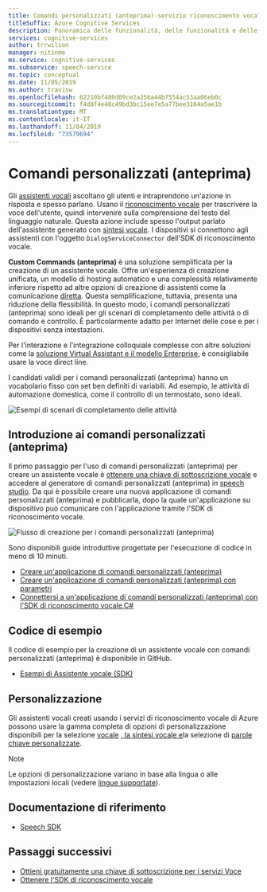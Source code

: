 ```yaml
---
title: Comandi personalizzati (anteprima)-servizio riconoscimento vocale
titleSuffix: Azure Cognitive Services
description: Panoramica delle funzionalità, delle funzionalità e delle restrizioni per i comandi personalizzati (anteprima), una soluzione per la creazione di assistenti vocali.
services: cognitive-services
author: trrwilson
manager: nitinme
ms.service: cognitive-services
ms.subservice: speech-service
ms.topic: conceptual
ms.date: 11/05/2019
ms.author: travisw
ms.openlocfilehash: 62210bf480d09ce2a256a44b7554ac53aa06eb0c
ms.sourcegitcommit: f4d8f4e48c49bd3bc15ee7e5a77bee3164a5ae1b
ms.translationtype: MT
ms.contentlocale: it-IT
ms.lasthandoff: 11/04/2019
ms.locfileid: "73579694"
---
```

# <a name="custom-commands-preview"></a>Comandi personalizzati (anteprima)

Gli [assistenti vocali](voice-assistants.md) ascoltano gli utenti e intraprendono un'azione in risposta e spesso parlano. Usano il [riconoscimento vocale](speech-to-text.md) per trascrivere la voce dell'utente, quindi intervenire sulla comprensione del testo del linguaggio naturale. Questa azione include spesso l'output parlato dell'assistente generato con [sintesi vocale](text-to-speech.md). I dispositivi si connettono agli assistenti con l'oggetto `DialogServiceConnector` dell'SDK di riconoscimento vocale.

**Custom Commands (anteprima)** è una soluzione semplificata per la creazione di un assistente vocale. Offre un'esperienza di creazione unificata, un modello di hosting automatico e una complessità relativamente inferiore rispetto ad altre opzioni di creazione di assistenti come la comunicazione [diretta](direct-line-speech.md). Questa semplificazione, tuttavia, presenta una riduzione della flessibilità. In questo modo, i comandi personalizzati (anteprima) sono ideali per gli scenari di completamento delle attività o di comando e controllo. È particolarmente adatto per Internet delle cose e per i dispositivi senza intestazioni.

Per l'interazione e l'integrazione colloquiale complesse con altre soluzioni come la [soluzione Virtual Assistant e il modello Enterprise,](https://docs.microsoft.com/azure/bot-service/bot-builder-enterprise-template-overview) è consigliabile usare la voce direct line.

I candidati validi per i comandi personalizzati (anteprima) hanno un vocabolario fisso con set ben definiti di variabili. Ad esempio, le attività di automazione domestica, come il controllo di un termostato, sono ideali.

   ![Esempi di scenari di completamento delle attività](media/voice-assistants/task-completion-examples.png "esempi di completamento delle attività")

## <a name="getting-started-with-custom-commands-preview"></a>Introduzione ai comandi personalizzati (anteprima)

Il primo passaggio per l'uso di comandi personalizzati (anteprima) per creare un assistente vocale è [ottenere una chiave di sottoscrizione vocale](get-started.md) e accedere al generatore di comandi personalizzati (anteprima) in [speech studio](https://speech.microsoft.com). Da qui è possibile creare una nuova applicazione di comandi personalizzati (anteprima) e pubblicarla, dopo la quale un'applicazione su dispositivo può comunicare con l'applicazione tramite l'SDK di riconoscimento vocale.

   ![Flusso di creazione per i comandi personalizzati (anteprima)](media/voice-assistants/custom-commands-flow.png "Flusso di creazione dei comandi personalizzati (anteprima)")

Sono disponibili guide introduttive progettate per l'esecuzione di codice in meno di 10 minuti.

* [Creare un'applicazione di comandi personalizzati (anteprima)](quickstart-custom-speech-commands-create-new.md)
* [Creare un'applicazione di comandi personalizzati (anteprima) con parametri](quickstart-custom-speech-commands-create-parameters.md)
* [Connettersi a un'applicazione di comandi personalizzati (anteprima) con l'SDK di riconoscimento vocale,C#](quickstart-custom-speech-commands-speech-sdk.md)

## <a name="sample-code"></a>Codice di esempio

Il codice di esempio per la creazione di un assistente vocale con comandi personalizzati (anteprima) è disponibile in GitHub.

* [Esempi di Assistente vocale (SDK)](https://aka.ms/csspeech/samples)

## <a name="customization"></a>Personalizzazione

Gli assistenti vocali creati usando i servizi di riconoscimento vocale di Azure possono usare la gamma completa di opzioni di personalizzazione disponibili per la selezione [vocale](speech-to-text.md) [, la sintesi vocale e](text-to-speech.md)la selezione di [parole chiave personalizzate](speech-devices-sdk-create-kws.md).

> [!NOTE]
> Le opzioni di personalizzazione variano in base alla lingua o alle impostazioni locali (vedere [lingue supportate](supported-languages.md)).

## <a name="reference-docs"></a>Documentazione di riferimento

* [Speech SDK](speech-sdk-reference.md)

## <a name="next-steps"></a>Passaggi successivi

* [Ottieni gratuitamente una chiave di sottoscrizione per i servizi Voce](get-started.md)
* [Ottenere l'SDK di riconoscimento vocale](speech-sdk.md)
